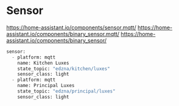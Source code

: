 # Sensor

https://home-assistant.io/components/sensor.mqtt/
https://home-assistant.io/components/binary_sensor.mqtt/
https://home-assistant.io/components/binary_sensor/

```python
sensor:
  - platform: mqtt
    name: Kitchen Luxes
    state_topic: "edzna/kitchen/luxes"
    sensor_class: light
  - platform: mqtt
    name: Principal Luxes
    state_topic: "edzna/principal/luxes"
    sensor_class: light
```